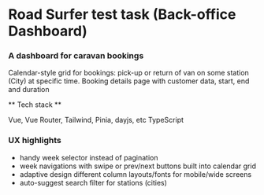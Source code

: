 # Road Surfer test task (Back-office Dashboard) 

### A dashboard for caravan bookings

Calendar-style grid for bookings: pick-up or return of van on some station (City) at specific time.
Booking details page with customer data, start, end and duration

** Tech stack **

Vue, Vue Router, Tailwind, Pinia, dayjs, etc
TypeScript

### UX highlights

- handy week selector instead of pagination
- week navigations with swipe or prev/next buttons built into calendar grid
- adaptive design different column layouts/fonts for mobile/wide screens
- auto-suggest search filter for stations (cities)

